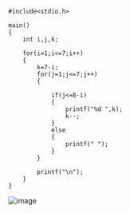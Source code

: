 ```
#include<stdio.h>

main()
{
	int i,j,k;
	
	for(i=1;i<=7;i++)
	{
		k=7-i;
		for(j=1;j<=7;j++)
		{
		
			if(j<=8-i)
			{
				printf("%d ",k);
				k--;
	    	}
			else
			{
				printf(" ");	
			}
		}
	  	
	  	printf("\n");
	}
}

```
![image](https://user-images.githubusercontent.com/100461996/155833648-6afd6c7c-213c-41a8-b6e2-832e45384215.png)

